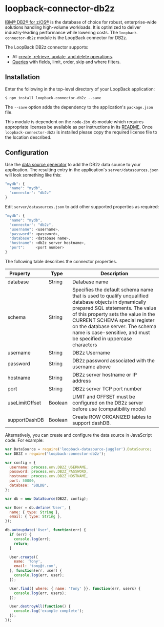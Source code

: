 # loopback-connector-db2z 

[IBM® DB2® for z/OS®](https://www-01.ibm.com/software/data/db2/zos/family/) is the database of choice for robust, enterprise-wide solutions handling high-volume workloads.
It is optimized to deliver industry-leading performance while lowering costs.  The `loopback-connector-db2z`
module is the LoopBack connector for DB2z.

The LoopBack DB2z connector supports:

- All [create, retrieve, update, and delete operations](http://loopback.io/doc/en/lb2/Creating-updating-and-deleting-data.html).
- [Queries](http://loopback.io/doc/en/lb2/Querying-data.html) with fields, limit, order, skip and where filters.

## Installation

Enter the following in the top-level directory of your LoopBack application:

```
$ npm install loopback-connector-db2z --save
```

The `--save` option adds the dependency to the application's `package.json` file.

This module is dependent on the `node-ibm_db` module which requires appropriate licenses be available as per instructions in its [README](https://github.com/ibmdb/node-ibm_db/blob/master/README.md).  Once `loopback-connector-db2z` is installed please copy the required license file to the location described.

## Configuration

Use the [data source generator](http://loopback.io/doc/en/lb2/Data-source-generator.html) to add the DB2z data source to your application.
The resulting entry in the application's `server/datasources.json` will look something like this:

```js
"mydb": {
  "name": "mydb",
  "connector": "db2z"
}
```

Edit `server/datasources.json` to add other supported properties as required:

```js
"mydb": {
  "name": "mydb",
  "connector": "db2z",
  "username": <username>,
  "password": <password>,
  "database": <database name>,
  "hostname": <db2z server hostname>,
  "port":     <port number>
}
```

The following table describes the connector properties.

Property&nbsp;&nbsp;&nbsp;&nbsp;&nbsp;&nbsp;&nbsp;&nbsp;&nbsp; | Type&nbsp;&nbsp;    | Description
---------------| --------| --------
database       | String  | Database name
schema         | String  | Specifies the default schema name that is used to qualify unqualified database objects in dynamically prepared SQL statements. The value of this property sets the value in the CURRENT SCHEMA special register on the database server. The schema name is case-sensitive, and must be specified in uppercase characters
username       | String  | DB2z Username
password       | String  | DB2z password associated with the username above
hostname       | String  | DB2z server hostname or IP address
port           | String  | DB2z server TCP port number
useLimitOffset | Boolean | LIMIT and OFFSET must be configured on the DB2z server before use (compatibility mode)
supportDashDB  | Boolean | Create ROW ORGANIZED tables to support dashDB.


Alternatively, you can create and configure the data source in JavaScript code.
For example:

```js
var DataSource = require('loopback-datasource-juggler').DataSource;
var DB2Z = require('loopback-connector-db2z');

var config = {
  username: process.env.DB2Z_USERNAME,
  password: process.env.DB2Z_PASSWORD,
  hostname: process.env.DB2Z_HOSTNAME,
  port: 50000,
  database: 'SQLDB',
};

var db = new DataSource(DB2Z, config);

var User = db.define('User', {
  name: { type: String },
  email: { type: String },
});

db.autoupdate('User', function(err) {
  if (err) {
    console.log(err);
    return;
  }

  User.create({
    name: 'Tony',
    email: 'tony@t.com',
  }, function(err, user) {
    console.log(err, user);
  });

  User.find({ where: { name: 'Tony' }}, function(err, users) {
    console.log(err, users);
  });

  User.destroyAll(function() {
    console.log('example complete');
  });
});
```
